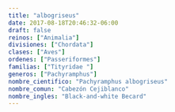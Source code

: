 ```yaml
---
title: "albogriseus"
date: 2017-08-18T20:46:32-06:00
draft: false
reinos: ["Animalia"]
divisiones: ["Chordata"]
clases: ["Aves"]
ordenes: ["Passeriformes"]
familias: ["Tityridae "]
generos: ["Pachyramphus"]
nombre_cientifico: "Pachyramphus albogriseus"
nombre_comun: "Cabezón Cejiblanco"
nombre_ingles: "Black-and-white Becard"
---
```


